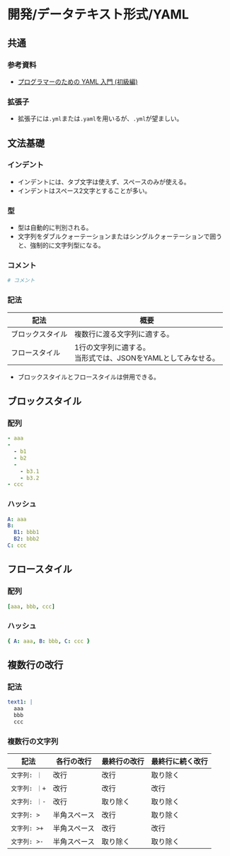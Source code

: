 # 開発/データテキスト形式/YAML

## 共通

### 参考資料

- [プログラマーのための YAML 入門 (初級編)](https://magazine.rubyist.net/articles/0009/0009-YAML.html)

### 拡張子

- 拡張子には`.yml`または`.yaml`を用いるが、`.yml`が望ましい。

## 文法基礎

### インデント

- インデントには、タブ文字は使えず、スペースのみが使える。
- インデントはスペース2文字とすることが多い。

### 型

- 型は自動的に判別される。
- 文字列をダブルクォーテーションまたはシングルクォーテーションで囲うと、強制的に文字列型になる。

### コメント

```yml
# コメント
```

### 記法

| 記法             | 概要                                                         |
| ---------------- | ------------------------------------------------------------ |
| ブロックスタイル | 複数行に渡る文字列に適する。                                 |
| フロースタイル   | 1行の文字列に適する。<br />当形式では、JSONをYAMLとしてみなせる。 |

- ブロックスタイルとフロースタイルは併用できる。

## ブロックスタイル

### 配列

```yml
- aaa
-
  - b1
  - b2
  -
    - b3.1
    - b3.2
- ccc
```

### ハッシュ

```yml
A: aaa
B:
  B1: bbb1
  B2: bbb2
C: ccc
```

## フロースタイル

### 配列

```yml
[aaa, bbb, ccc]
```

### ハッシュ

```yml
{ A: aaa, B: bbb, C: ccc }
```

## 複数行の改行

### 記法

```yml
text1: |
  aaa
  bbb
  ccc
```

### 複数行の文字列

| 記法         | 各行の改行   | 最終行の改行 | 最終行に続く改行 |
| ------------ | ------------ | ------------ | ---------------- |
| `文字列: ｜`  | 改行         | 改行         | 取り除く         |
| `文字列: ｜+` | 改行         | 改行         | 改行             |
| `文字列: ｜-` | 改行         | 取り除く     | 取り除く         |
| `文字列: >`  | 半角スペース | 改行         | 取り除く         |
| `文字列: >+` | 半角スペース | 改行         | 改行             |
| `文字列: >-` | 半角スペース | 取り除く     | 取り除く         |
